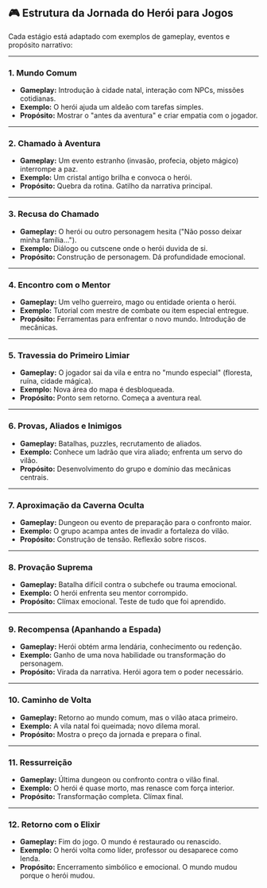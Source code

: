 ## 🎮 Estrutura da Jornada do Herói para Jogos

Cada estágio está adaptado com exemplos de gameplay, eventos e propósito narrativo:

---

### **1. Mundo Comum**

* **Gameplay:** Introdução à cidade natal, interação com NPCs, missões cotidianas.
* **Exemplo:** O herói ajuda um aldeão com tarefas simples.
* **Propósito:** Mostrar o "antes da aventura" e criar empatia com o jogador.

---

### **2. Chamado à Aventura**

* **Gameplay:** Um evento estranho (invasão, profecia, objeto mágico) interrompe a paz.
* **Exemplo:** Um cristal antigo brilha e convoca o herói.
* **Propósito:** Quebra da rotina. Gatilho da narrativa principal.

---

### **3. Recusa do Chamado**

* **Gameplay:** O herói ou outro personagem hesita ("Não posso deixar minha família...").
* **Exemplo:** Diálogo ou cutscene onde o herói duvida de si.
* **Propósito:** Construção de personagem. Dá profundidade emocional.

---

### **4. Encontro com o Mentor**

* **Gameplay:** Um velho guerreiro, mago ou entidade orienta o herói.
* **Exemplo:** Tutorial com mestre de combate ou item especial entregue.
* **Propósito:** Ferramentas para enfrentar o novo mundo. Introdução de mecânicas.

---

### **5. Travessia do Primeiro Limiar**

* **Gameplay:** O jogador sai da vila e entra no "mundo especial" (floresta, ruína, cidade mágica).
* **Exemplo:** Nova área do mapa é desbloqueada.
* **Propósito:** Ponto sem retorno. Começa a aventura real.

---

### **6. Provas, Aliados e Inimigos**

* **Gameplay:** Batalhas, puzzles, recrutamento de aliados.
* **Exemplo:** Conhece um ladrão que vira aliado; enfrenta um servo do vilão.
* **Propósito:** Desenvolvimento do grupo e domínio das mecânicas centrais.

---

### **7. Aproximação da Caverna Oculta**

* **Gameplay:** Dungeon ou evento de preparação para o confronto maior.
* **Exemplo:** O grupo acampa antes de invadir a fortaleza do vilão.
* **Propósito:** Construção de tensão. Reflexão sobre riscos.

---

### **8. Provação Suprema**

* **Gameplay:** Batalha difícil contra o subchefe ou trauma emocional.
* **Exemplo:** O herói enfrenta seu mentor corrompido.
* **Propósito:** Clímax emocional. Teste de tudo que foi aprendido.

---

### **9. Recompensa (Apanhando a Espada)**

* **Gameplay:** Herói obtém arma lendária, conhecimento ou redenção.
* **Exemplo:** Ganho de uma nova habilidade ou transformação do personagem.
* **Propósito:** Virada da narrativa. Herói agora tem o poder necessário.

---

### **10. Caminho de Volta**

* **Gameplay:** Retorno ao mundo comum, mas o vilão ataca primeiro.
* **Exemplo:** A vila natal foi queimada; novo dilema moral.
* **Propósito:** Mostra o preço da jornada e prepara o final.

---

### **11. Ressurreição**

* **Gameplay:** Última dungeon ou confronto contra o vilão final.
* **Exemplo:** O herói é quase morto, mas renasce com força interior.
* **Propósito:** Transformação completa. Clímax final.

---

### **12. Retorno com o Elixir**

* **Gameplay:** Fim do jogo. O mundo é restaurado ou renascido.
* **Exemplo:** O herói volta como líder, professor ou desaparece como lenda.
* **Propósito:** Encerramento simbólico e emocional. O mundo mudou porque o herói mudou.
